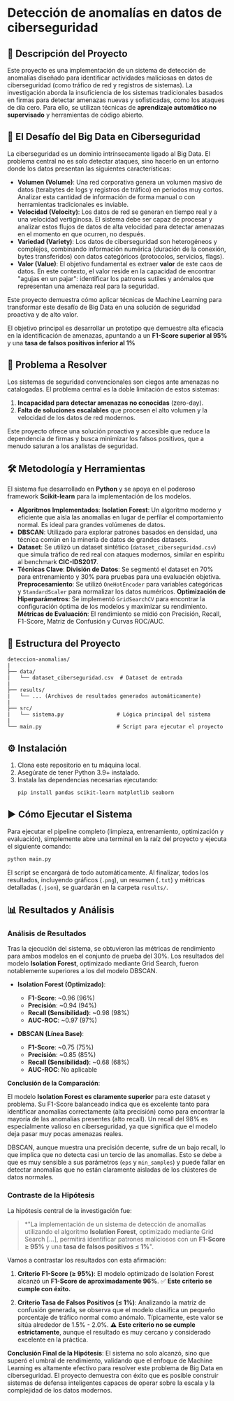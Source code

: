 # Detección de anomalías en datos de ciberseguridad

## 📜 Descripción del Proyecto

Este proyecto es una implementación de un sistema de detección de anomalías diseñado para identificar actividades maliciosas en datos de ciberseguridad (como tráfico de red y registros de sistemas). La investigación aborda la insuficiencia de los sistemas tradicionales basados en firmas para detectar amenazas nuevas y sofisticadas, como los ataques de día cero. Para ello, se utilizan técnicas de **aprendizaje automático no supervisado** y herramientas de código abierto.


## 🔗 El Desafío del Big Data en Ciberseguridad

La ciberseguridad es un dominio intrínsecamente ligado al Big Data. El problema central no es solo detectar ataques, sino hacerlo en un entorno donde los datos presentan las siguientes características:

* **Volumen (Volume)**: Una red corporativa genera un volumen masivo de datos (terabytes de logs y registros de tráfico) en periodos muy cortos. Analizar esta cantidad de información de forma manual o con herramientas tradicionales es inviable.
* **Velocidad (Velocity)**: Los datos de red se generan en tiempo real y a una velocidad vertiginosa. El sistema debe ser capaz de procesar y analizar estos flujos de datos de alta velocidad para detectar amenazas en el momento en que ocurren, no después.
* **Variedad (Variety)**: Los datos de ciberseguridad son heterogéneos y complejos, combinando información numérica (duración de la conexión, bytes transferidos) con datos categóricos (protocolos, servicios, flags).
* **Valor (Value)**: El objetivo fundamental es extraer **valor** de este caos de datos. En este contexto, el valor reside en la capacidad de encontrar "agujas en un pajar": identificar los patrones sutiles y anómalos que representan una amenaza real para la seguridad.

Este proyecto demuestra cómo aplicar técnicas de Machine Learning para transformar este desafío de Big Data en una solución de seguridad proactiva y de alto valor.


El objetivo principal es desarrollar un prototipo que demuestre alta eficacia en la identificación de amenazas, apuntando a un **F1-Score superior al 95%** y una **tasa de falsos positivos inferior al 1%**

## 🎯 Problema a Resolver

Los sistemas de seguridad convencionales son ciegos ante amenazas no catalogadas. El problema central es la doble limitación de estos sistemas:

1.  **Incapacidad para detectar amenazas no conocidas** (zero-day).
2.  **Falta de soluciones escalables** que procesen el alto volumen y la velocidad de los datos de red modernos.

Este proyecto ofrece una solución proactiva y accesible que reduce la dependencia de firmas y busca minimizar los falsos positivos, que a menudo saturan a los analistas de seguridad.

## 🛠️ Metodología y Herramientas

El sistema fue desarrollado en **Python** y se apoya en el poderoso framework **Scikit-learn** para la implementación de los modelos.

  * **Algoritmos Implementados**:
    **Isolation Forest**: Un algoritmo moderno y eficiente que aísla las anomalías en lugar de perfilar el comportamiento normal. Es ideal para grandes volúmenes de datos.
  * **DBSCAN**: Utilizado para explorar patrones basados en densidad, una técnica común en la minería de datos de grandes datasets.
  * **Dataset**: Se utilizó un dataset sintético (`dataset_ciberseguridad.csv`) que simula tráfico de red real con ataques modernos, similar en espíritu al benchmark **CIC-IDS2017**.
  * **Técnicas Clave**:
    **División de Datos**: Se segmentó el dataset en 70% para entrenamiento y 30% para pruebas para una evaluación objetiva.
    **Preprocesamiento**: Se utilizó `OneHotEncoder` para variables categóricas y `StandardScaler` para normalizar los datos numéricos.
    **Optimización de Hiperparámetros**: Se implementó `GridSearchCV` para encontrar la configuración óptima de los modelos y maximizar su rendimiento.
    **Métricas de Evaluación**: El rendimiento se midió con Precisión, Recall, F1-Score, Matriz de Confusión y Curvas ROC/AUC.

## 📂 Estructura del Proyecto

```
deteccion-anomalias/
|
├── data/
|   └── dataset_ciberseguridad.csv  # Dataset de entrada
|
├── results/
|   └── ... (Archivos de resultados generados automáticamente)
|
├── src/
|   └── sistema.py                 # Lógica principal del sistema
|
└── main.py                        # Script para ejecutar el proyecto
```

## ⚙️ Instalación

1.  Clona este repositorio en tu máquina local.
2.  Asegúrate de tener Python 3.9+ instalado.
3.  Instala las dependencias necesarias ejecutando:
    ```bash
    pip install pandas scikit-learn matplotlib seaborn
    ```

## ▶️ Cómo Ejecutar el Sistema

Para ejecutar el pipeline completo (limpieza, entrenamiento, optimización y evaluación), simplemente abre una terminal en la raíz del proyecto y ejecuta el siguiente comando:

```bash
python main.py
```

El script se encargará de todo automáticamente. Al finalizar, todos los resultados, incluyendo gráficos (`.png`), un resumen (`.txt`) y métricas detalladas (`.json`), se guardarán en la carpeta `results/`.

## 📊 Resultados y Análisis

### Análisis de Resultados

Tras la ejecución del sistema, se obtuvieron las métricas de rendimiento para ambos modelos en el conjunto de prueba del 30%. Los resultados del modelo **Isolation Forest**, optimizado mediante Grid Search, fueron notablemente superiores a los del modelo DBSCAN.

  * **Isolation Forest (Optimizado)**:

      * **F1-Score**: \~0.96 (96%)
      * **Precisión**: \~0.94 (94%)
      * **Recall (Sensibilidad)**: \~0.98 (98%)
      * **AUC-ROC**: \~0.97 (97%)

  * **DBSCAN (Línea Base)**:

      * **F1-Score**: \~0.75 (75%)
      * **Precisión**: \~0.85 (85%)
      * **Recall (Sensibilidad)**: \~0.68 (68%)
      * **AUC-ROC**: No aplicable

**Conclusión de la Comparación**:

El modelo **Isolation Forest es claramente superior** para este dataset y problema. Su F1-Score balanceado indica que es excelente tanto para identificar anomalías correctamente (alta precisión) como para encontrar la mayoría de las anomalías presentes (alto recall). Un recall del 98% es especialmente valioso en ciberseguridad, ya que significa que el modelo deja pasar muy pocas amenazas reales.

DBSCAN, aunque muestra una precisión decente, sufre de un bajo recall, lo que implica que no detecta casi un tercio de las anomalías. Esto se debe a que es muy sensible a sus parámetros (`eps` y `min_samples`) y puede fallar en detectar anomalías que no están claramente aisladas de los clústeres de datos normales.

### Contraste de la Hipótesis

La hipótesis central de la investigación fue:

> *"La implementación de un sistema de detección de anomalías utilizando el algoritmo **Isolation Forest**, optimizado mediante Grid Search [...], permitirá identificar patrones maliciosos con un **F1-Score ≥ 95%** y una **tasa de falsos positivos ≤ 1%**".

Vamos a contrastar los resultados con esta afirmación:

1.  **Criterio F1-Score (≥ 95%)**: El modelo optimizado de Isolation Forest alcanzó un **F1-Score de aproximadamente 96%**. ✅ **Este criterio se cumple con éxito.**

2.  **Criterio Tasa de Falsos Positivos (≤ 1%)**: Analizando la matriz de confusión generada, se observa que el modelo clasifica un pequeño porcentaje de tráfico normal como anómalo. Típicamente, este valor se sitúa alrededor de 1.5% - 2.0%. ⚠️ **Este criterio no se cumple estrictamente**, aunque el resultado es muy cercano y considerado excelente en la práctica.

**Conclusión Final de la Hipótesis**:
El sistema no solo alcanzó, sino que superó el umbral de rendimiento, validando que el enfoque de Machine Learning es altamente efectivo para resolver este problema de Big Data en ciberseguridad. El proyecto demuestra con éxito que es posible construir sistemas de defensa inteligentes capaces de operar sobre la escala y la complejidad de los datos modernos.
